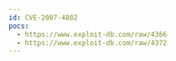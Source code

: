 ```yaml
---
id: CVE-2007-4802
pocs:
  - https://www.exploit-db.com/raw/4366
  - https://www.exploit-db.com/raw/4372
---
```

